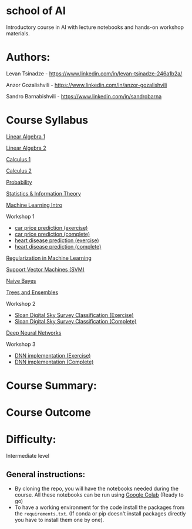 # school of AI
Introductory course in AI with lecture notebooks and hands-on workshop materials.

# Authors:
Levan Tsinadze - https://www.linkedin.com/in/levan-tsinadze-246a1b2a/

Anzor Gozalishvili - https://www.linkedin.com/in/anzor-gozalishvili

Sandro Barnabishvili - https://www.linkedin.com/in/sandrobarna

# Course Syllabus
[Linear Algebra 1](https://github.com/MaxinAI/school-of-ai/blob/master/lecture_1_linear_algebra_1.ipynb)

[Linear Algebra 2](https://github.com/MaxinAI/school-of-ai/blob/master/lecture_2_linear_algebra_2.ipynb)

[Calculus 1](https://github.com/MaxinAI/school-of-ai/blob/master/lecture_3_calculus_1.ipynb)

[Calculus 2](https://github.com/MaxinAI/school-of-ai/blob/master/lecture_4_calculus_2.ipynb)

[Probability](https://github.com/MaxinAI/school-of-ai/blob/master/lecture_5_probability.ipynb)

[Statistics & Information Theory](https://github.com/MaxinAI/school-of-ai/blob/master/lecture_6_statistics.ipynb)

[Machine Learning Intro](https://github.com/MaxinAI/school-of-ai/blob/master/lecture_7_machine_learning_intro.ipynb)

Workshop 1
  - [car price prediction (exercise)](https://github.com/MaxinAI/school-of-ai/blob/master/workshop_1_car_price_prediction(exercise).ipynb)
  - [car price prediction (complete)](https://github.com/MaxinAI/school-of-ai/blob/master/workshop_1_car_price_prediction(complete).ipynb)
  - [heart disease prediction (exercise)](https://github.com/MaxinAI/school-of-ai/blob/master/workshop_1_heart_disease_prediction(exercise).ipynb)
  - [heart disease prediction (complete)](https://github.com/MaxinAI/school-of-ai/blob/master/workshop_1_heart_disease_prediction(complete).ipynb)
  
[Regularization in Machine Learning](https://github.com/MaxinAI/school-of-ai/blob/master/lecture_8_machine_learning_regularization.ipynb)

[Support Vector Machines (SVM)](https://github.com/MaxinAI/school-of-ai/blob/master/lecture_9_svm.ipynb)

[Naive Bayes](https://github.com/MaxinAI/school-of-ai/blob/master/lecture_10_naive_bayes.ipynb)

[Trees and Ensembles](https://github.com/MaxinAI/school-of-ai/blob/master/lecture_11_trees_and_ensembles.ipynb)

Workshop 2
  - [Sloan Digital Sky Survey Classification (Exercise)](https://github.com/MaxinAI/school-of-ai/blob/master/workshop_2_sdss_classification(exercise).ipynb)
  - [Sloan Digital Sky Survey Classification (Complete)](https://github.com/MaxinAI/school-of-ai/blob/master/workshop_2_sdss_classification(complete).ipynb)
  
[Deep Neural Networks](https://github.com/MaxinAI/school-of-ai/blob/master/lecture_12_dnn.ipynb)

Workshop 3
  - [DNN implementation (Exercise)](https://github.com/MaxinAI/school-of-ai/blob/master/workshop_3_dnn_implementation.ipynb)
  - [DNN implementation (Complete)](https://github.com/MaxinAI/school-of-ai/blob/master/workshop_3_dnn_implementation_complete.ipynb)


# Course Summary:


# Course Outcome


# Difficulty:
Intermediate level

## General instructions:
- By cloning the repo, you will have the notebooks needed during the course. All these notebooks can be run using [Google Colab](https://colab.research.google.com/) (Ready to go)
- To have a working environment for the code install the packages from the `requirements.txt`. (If conda or pip doesn't install packages directly you have to install them one by one).
